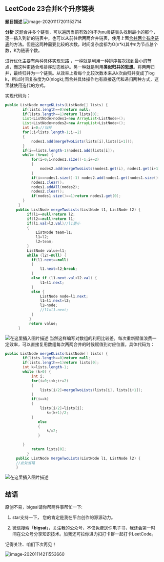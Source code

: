 ## LeetCode 23合并K个升序链表
 **题目描述**
![image-20201117201152714](https://bigsai.oss-cn-shanghai.aliyuncs.com/img/image-20201117201152714.png)

**分析**
这题合并多个链表，可以遍历当前有效的(不为null)链表头找到最小的那个，逐一插入到新的链表中。也可以从前往后两两合并链表，使用上面[合并两个有序链表](https://bigsai.blog.csdn.net/article/details/108432953)的方法。但是这两种需要比较的次数。时间复杂度都为O(n*k)其中n为节点总个数，K为链表个数。

进行优化主要有两种具体实现思路 ，一种就是利用一种排序每次找到最小的节点，而这种更适合堆排序动态维护。另一种就是利用**类似归并的思想**。将两两归并，最终归并为一个链表。从效率上看每个比较次数本来从k次由归并变成了log k，所以时间复杂度为O(nlogk);而合并具体操作也有直接迭代和递归两种方式，这里就使用迭代的方式。

实现代码为：

```java
public ListNode mergeKLists(ListNode[] lists) {
		if(lists.length==0)return null;
		if(lists.length==1)return lists[0];
		List<ListNode>nodes1=new ArrayList<ListNode>();
		List<ListNode>nodes2=new ArrayList<ListNode>();
		int i=0;//归并
		for(;i<lists.length-1;i+=2)
		{
			nodes1.add(mergeTwoLists(lists[i],lists[i+1]));
		}
		if(i==lists.length-1)nodes1.add(lists[i]);
		while (true) {
			for(i=0;i<nodes1.size()-1;i+=2)
			{
				nodes2.add(mergeTwoLists(nodes1.get(i), nodes1.get(i+1)));
			}
			if(i==nodes1.size()-1) nodes2.add(nodes1.get(nodes1.size()-1));
			nodes1.clear();
			nodes1.addAll(nodes2);
			nodes2.clear();
			if(nodes1.size()==1)return nodes1.get(0);
		}   
	  }
	 public ListNode mergeTwoLists(ListNode l1, ListNode l2) {
		  if(l1==null)return l2;
		  if(l2==null)return l1;
		  if(l1.val>l2.val)//l1更小
		  {
			  ListNode team=l1;
			  l1=l2;
			  l2=team;
		  }
	      ListNode value=l1;
	      while (l2!=null) {
			if(l1.next==null)
			{
				l1.next=l2;break;
			}
			else if (l1.next.val<l2.val) {
				l1=l1.next;
			}
			else {
				ListNode node=l1.next;
				l1=l1.next=l2;
				l2=node;
				//l1=l1.next;
			}
		   }
	       return value;  
	  }
```
![在这里插入图片描述](https://img-blog.csdnimg.cn/20200912191538939.png?x-oss-process=image/watermark,type_ZmFuZ3poZW5naGVpdGk,shadow_10,text_aHR0cHM6Ly9ibG9nLmNzZG4ubmV0L3FxXzQwNjkzMTcx,size_1,color_FFFFFF,t_70#pic_center)
当然这样编写对数组的利用比较差，每次重新赋值浪费一定效率，可以直接复用数组每次两两合并的时候赋值到对应位置。具体代码为：

```java
public ListNode mergeKLists(ListNode[] lists) {
		if(lists.length==0)return null;
		if(lists.length==1)return lists[0];
		int k=lists.length-1;
		while (k>0) {
			int i;
			for(i=0;i<k;i+=2)
			{
				lists[i/2]=mergeTwoLists(lists[i], lists[i+1]);
			}
			if(i==k)
			{
				lists[i/2]=lists[i];
                   k=(k+1)/2; 
			}
               else
               {
                   k/=2;
               }
             
		}   
			return lists[0];
		  }
	 public ListNode mergeTwoLists(ListNode l1, ListNode l2) {
	 //此处省略
	 }
```
![在这里插入图片描述](https://img-blog.csdnimg.cn/20200912204654912.png?x-oss-process=image/watermark,type_ZmFuZ3poZW5naGVpdGk,shadow_10,text_aHR0cHM6Ly9ibG9nLmNzZG4ubmV0L3FxXzQwNjkzMTcx,size_1,color_FFFFFF,t_70#pic_center)

## 结语

原创不易，bigsai请你帮两件事帮忙一下:

1. star支持一下， 您的肯定是我在平台创作的源源动力。

2. 微信搜索「**bigsai**」，关注我的公众号，不仅免费送你电子书，我还会第一时间在公众号分享知识技术。加我还可拉你进力扣打卡群一起打卡LeetCode。

记得关注、咱们下次再见！

![image-20201114211553660](https://bigsai.oss-cn-shanghai.aliyuncs.com/img/image-20201122215000846.png)